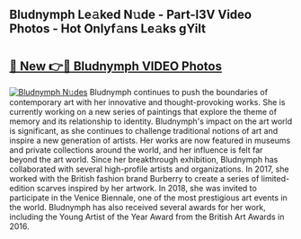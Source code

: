 ## Bludnymph Le𝚊ked N𝚞de - Part-l3V Video Photos - Hot Onlyf𝚊ns Le𝚊ks gYilt

# <h2><a href="http://ac29278.deff.icu/?id=Bludnymph">🔗 New 👉🔴 Bludnymph VIDEO Photos</a></h2>

[![Bludnymph N𝚞des](https://i.imgur.com/rIISA9y.gif)](http://ac29278.deff.icu/?id=Bludnymph)
Bludnymph continues to push the boundaries of contemporary art with her innovative and thought-provoking works. She is currently working on a new series of paintings that explore the theme of memory and its relationship to identity. Bludnymph's impact on the art world is significant, as she continues to challenge traditional notions of art and inspire a new generation of artists. Her works are now featured in museums and private collections around the world, and her influence is felt far beyond the art world. Since her breakthrough exhibition, Bludnymph has collaborated with several high-profile artists and organizations. In 2017, she worked with the British fashion brand Burberry to create a series of limited-edition scarves inspired by her artwork. In 2018, she was invited to participate in the Venice Biennale, one of the most prestigious art events in the world. Bludnymph has also received several awards for her work, including the Young Artist of the Year Award from the British Art Awards in 2016.
